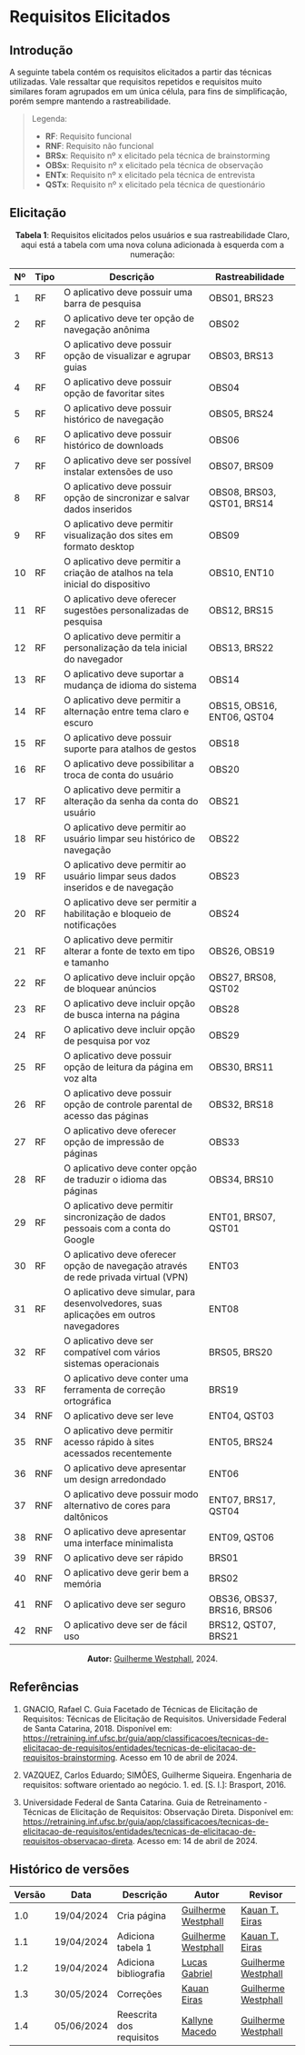 # Requisitos Elicitados

## Introdução

A seguinte tabela contém os requisitos elicitados a partir das técnicas utilizadas. Vale ressaltar que requisitos repetidos e requisitos muito similares foram agrupados em um única célula, para fins de simplificação, porém sempre mantendo a rastreabilidade.

> Legenda:
>
> - **RF**: Requisito funcional
> - **RNF**: Requisito não funcional
> - **BRSx**: Requisito nº x elicitado pela técnica de brainstorming
> - **OBSx**: Requisito nº x elicitado pela técnica de observação
> - **ENTx**: Requisito nº x elicitado pela técnica de entrevista
> - **QSTx**: Requisito nº x elicitado pela técnica de questionário

## Elicitação

<center>

**Tabela 1**: Requisitos elicitados pelos usuários e sua rastreabilidade 
Claro, aqui está a tabela com uma nova coluna adicionada à esquerda com a numeração:

| Nº  | Tipo | Descrição                                                                              | Rastreabilidade            |
|-----|------|----------------------------------------------------------------------------------------|----------------------------|
| 1   | RF   | O aplicativo deve possuir uma barra de pesquisa                                        | OBS01, BRS23               |
| 2   | RF   | O aplicativo deve ter opção de navegação anônima                                       | OBS02                      |
| 3   | RF   | O aplicativo deve possuir opção de visualizar e agrupar guias                          | OBS03, BRS13               |
| 4   | RF   | O aplicativo deve possuir opção de favoritar sites                                     | OBS04                      |
| 5   | RF   | O aplicativo deve possuir histórico de navegação                                       | OBS05, BRS24               |
| 6   | RF   | O aplicativo deve possuir histórico de downloads                                       | OBS06                      |
| 7   | RF   | O aplicativo deve ser possível instalar extensões de uso                               | OBS07, BRS09               |
| 8   | RF   | O aplicativo deve possuir opção de sincronizar e salvar dados inseridos                | OBS08, BRS03, QST01, BRS14 |
| 9   | RF   | O aplicativo deve permitir visualização dos sites em formato desktop                   | OBS09                      |
| 10  | RF   | O aplicativo deve permitir a criação de atalhos na tela inicial do dispositivo         | OBS10, ENT10               |
| 11  | RF   | O aplicativo deve oferecer sugestões personalizadas de pesquisa                        | OBS12, BRS15               |
| 12  | RF   | O aplicativo deve permitir a personalização da tela inicial do navegador               | OBS13, BRS22               |
| 13  | RF   | O aplicativo deve suportar a mudança de idioma do sistema                              | OBS14                      |
| 14  | RF   | O aplicativo deve permitir a alternação entre tema claro e escuro                      | OBS15, OBS16, ENT06, QST04 |
| 15  | RF   | O aplicativo deve possuir suporte para atalhos de gestos                               | OBS18                      |
| 16  | RF   | O aplicativo deve possibilitar a troca de conta do usuário                             | OBS20                      |
| 17  | RF   | O aplicativo deve permitir a alteração da senha da conta do usuário                    | OBS21                      |
| 18  | RF   | O aplicativo deve permitir ao usuário limpar seu histórico de navegação                | OBS22                      |
| 19  | RF   | O aplicativo deve permitir ao usuário limpar seus dados inseridos e de navegação       | OBS23                      |
| 20  | RF   | O aplicativo deve ser permitir a habilitação e bloqueio de notificações                | OBS24                      |
| 21  | RF   | O aplicativo deve permitir alterar a fonte de texto em tipo e tamanho                  | OBS26, OBS19               |
| 22  | RF   | O aplicativo deve incluir opção de bloquear anúncios                                   | OBS27, BRS08, QST02        |
| 23  | RF   | O aplicativo deve incluir opção de busca interna na página                             | OBS28                      |
| 24  | RF   | O aplicativo deve incluir opção de pesquisa por voz                                    | OBS29                      |
| 25  | RF   | O aplicativo deve possuir opção de leitura da página em voz alta                       | OBS30, BRS11               |
| 26  | RF   | O aplicativo deve possuir opção de controle parental de acesso das páginas             | OBS32, BRS18               |
| 27  | RF   | O aplicativo deve oferecer opção de impressão de páginas                               | OBS33                      |
| 28  | RF   | O aplicativo deve conter opção de traduzir o idioma das páginas                        | OBS34, BRS10               |
| 29  | RF   | O aplicativo deve permitir sincronização de dados pessoais com a conta do Google       | ENT01, BRS07, QST01        |
| 30  | RF   | O aplicativo deve oferecer opção de navegação através de rede privada virtual (VPN)    | ENT03                      |
| 31  | RF   | O aplicativo deve simular, para desenvolvedores, suas aplicações em outros navegadores | ENT08                      |
| 32  | RF   | O aplicativo deve ser compatível com vários sistemas operacionais                      | BRS05, BRS20               |
| 33  | RF   | O aplicativo deve conter uma ferramenta de correção ortográfica                        | BRS19                      |
| 34  | RNF  | O aplicativo deve ser leve                                                             | ENT04, QST03               |
| 35  | RNF  | O aplicativo deve permitir acesso rápido à sites acessados recentemente                | ENT05, BRS24               |
| 36  | RNF  | O aplicativo deve apresentar um design arredondado                                     | ENT06                      |
| 37  | RNF  | O aplicativo deve possuir modo alternativo de cores para daltônicos                    | ENT07, BRS17, QST04        |
| 38  | RNF  | O aplicativo deve apresentar uma interface minimalista                                 | ENT09, QST06               |
| 39  | RNF  | O aplicativo deve ser rápido                                                           | BRS01                      |
| 40  | RNF  | O aplicativo deve gerir bem a memória                                                  | BRS02                      |
| 41  | RNF  | O aplicativo deve ser seguro                                                           | OBS36, OBS37, BRS16, BRS06 |
| 42  | RNF  | O aplicativo deve ser de fácil uso                                                     | BRS12, QST07, BRS21        |

**Autor:** [Guilherme Westphall](https://github.com/west7), 2024.
</center>

## Referências

1. GNACIO, Rafael C. Guia Facetado de Técnicas de Elicitação de Requisitos: Técnicas de Elicitação de Requisitos. Universidade Federal de Santa Catarina, 2018. Disponível em: https://retraining.inf.ufsc.br/guia/app/classificacoes/tecnicas-de-elicitacao-de-requisitos/entidades/tecnicas-de-elicitacao-de-requisitos-brainstorming. Acesso em 10 de abril de 2024.

2. VAZQUEZ, Carlos Eduardo; SIMÕES, Guilherme Siqueira. Engenharia de requisitos: software orientado ao negócio. 1. ed. [S. l.]: Brasport, 2016.

3. Universidade Federal de Santa Catarina. Guia de Retreinamento - Técnicas de Elicitação de Requisitos: Observação Direta. Disponível em: https://retraining.inf.ufsc.br/guia/app/classificacoes/tecnicas-de-elicitacao-de-requisitos/entidades/tecnicas-de-elicitacao-de-requisitos-observacao-direta. Acesso em: 14 de abril de 2024.

## Histórico de versões

| Versão | Data       | Descrição                | Autor                                             | Revisor                                         |
|--------|------------|--------------------------|---------------------------------------------------|-------------------------------------------------|
| 1.0    | 19/04/2024 | Cria página              | [Guilherme Westphall](https://github.com/west7)   | [Kauan T. Eiras](https://github.com/kauaneiras) |
| 1.1    | 19/04/2024 | Adiciona tabela 1        | [Guilherme Westphall](https://github.com/west7)   | [Kauan T. Eiras](https://github.com/kauaneiras) |
| 1.2    | 19/04/2024 | Adiciona bibliografia    | [Lucas Gabriel](https://github.com/martinsglucas) | [Guilherme Westphall](https://github.com/west7) |
| 1.3    | 30/05/2024 | Correções                | [Kauan Eiras](https://github.com/kauaneiras)      | [Guilherme Westphall](https://github.com/west7) |
| 1.4    | 05/06/2024 | Reescrita dos requisitos | [Kallyne Macedo](https://github.com/kalipassos)   | [Guilherme Westphall](https://github.com/west7) |